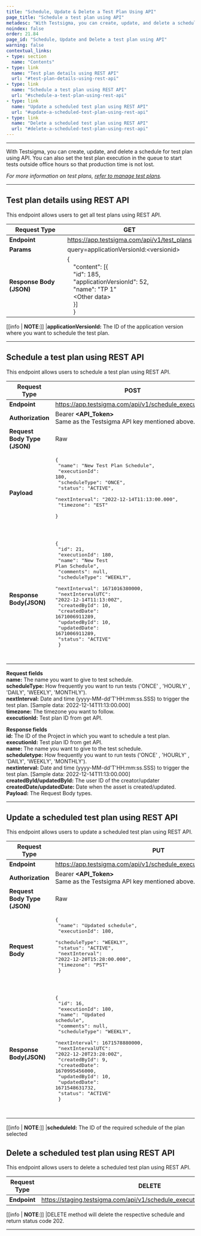 ```yaml
---
title: "Schedule, Update & Delete a Test Plan Using API"
page_title: "Schedule a test plan using API"
metadesc: "With Testsigma, you can create, update, and delete a schedule for test plan using API. Learn how to schedule, update and delete a test plan using REST API"
noindex: false
order: 21.84
page_id: "Schedule, Update and Delete a test plan using API"
warning: false
contextual_links:
- type: section
  name: "Contents"
- type: link
  name: "Test plan details using REST API"
  url: "#test-plan-details-using-rest-api"
- type: link
  name: "Schedule a test plan using REST API"
  url: "#schedule-a-test-plan-using-rest-api"
- type: link
  name: "Update a scheduled test plan using REST API"
  url: "#update-a-scheduled-test-plan-using-rest-api"
- type: link
  name: "Delete a scheduled test plan using REST API"
  url: "#delete-a-scheduled-test-plan-using-rest-api"
---
```


---

With Testsigma, you can create, update, and delete a schedule for test plan using API. You can also set the test plan execution in the queue to start tests outside office hours so that production time is not lost.

*For more information on test plans, [refer to manage test plans](https://testsigma.com/docs/test-management/test-plans/overview/).*

---

## **Test plan details using REST API**

This endpoint allows users to get all test plans using REST API.

|**Request Type**|**GET**|
|---|---|
|**Endpoint**|https://app.testsigma.com/api/v1/test_plans|
|**Params**| query=applicationVersionId:&lt;versionid&gt;|
|**Response Body (JSON)**|{<br>&emsp;"content": [{<br>&emsp;"id": 185,<br>&emsp;"applicationVersionId": 52,<br>&emsp;"name": "TP 1"<br>&emsp;&lt;Other data&gt;<br>&emsp;}]<br>&emsp;}|

[[info | **NOTE**:]]
|**applicationVersionId:** The ID of the application version where you want to schedule the test plan.

---

## **Schedule a test plan using REST API**
This endpoint allows users to schedule a test plan using REST API.

|**Request Type**|**POST**|
|---|---|
|**Endpoint**|https://app.testsigma.com/api/v1/schedule_executions|
|**Authorization**|Bearer **<API\_Token>**<br>Same as the Testsigma API key mentioned above.|
|**Request Body Type (JSON)**|Raw|
|**Payload**|<pre>{<br>  "name": "New Test Plan Schedule",<br>  "executionId": 180,<br>  "scheduleType": "ONCE",<br>  "status": "ACTIVE",<br>  "nextInterval": "2022-12-14T11:13:00.000",<br>  "timezone": "EST"<br>  }<pre>|
|**Response Body(JSON)**|<pre>{<br>  "id": 21,<br>  "executionId": 180,<br>  "name": "New Test Plan Schedule",<br>  "comments": null,<br>  "scheduleType": "WEEKLY",<br>  "nextInterval": 1671016380000,<br>  "nextIntervalUTC": "2022-12-14T11:13:00Z",<br>  "createdById": 10,<br>  "createdDate": 1671006911289,<br>  "updatedById": 10,<br>  "updatedDate": 1671006911289,<br>  "status": "ACTIVE"<br>  }<pre>|

**Request fields**<br>
**name:** The name you want to give to test schedule.<br>
**scheduleType:** How frequently you want to run tests ('ONCE' , 'HOURLY' , 'DAILY', 'WEEKLY', 'MONTHLY').<br>
**nextInterval:** Date and time (yyyy-MM-dd'T'HH:mm:ss.SSS)  to trigger the test plan. [Sample data: 2022-12-14T11:13:00.000]<br>
**timezone:** The timezone you want to follow.<br>
**executionId:** Test plan ID from get API.<br>

**Response fields**<br>
**id:** The ID of the Project in which you want to schedule a test plan.<br>
**executionId:** Test plan ID from get API.<br>
**name:** The name you want to give to the test schedule.<br>
**scheduletype:** How frequently you want to run tests ('ONCE' , 'HOURLY' , 'DAILY', 'WEEKLY', 'MONTHLY').<br>
**nextinterval:** Date and time (yyyy-MM-dd'T'HH:mm:ss.SSS) to trigger the test plan. [Sample data: 2022-12-14T11:13:00.000]<br>
**createdById/updatedById:** The user ID of the creator/updater<br>
**createdDate/updatedDate:** Date when the asset is created/updated.<br>
**Payload:** The Request Body types.<br>

---

## **Update a scheduled test plan using REST API**
This endpoint allows users to update a scheduled test plan using REST API.

|**Request Type**|**PUT**|
|---|---|
|**Endpoint**|https://app.testsigma.com/api/v1/schedule_executions/&lt;scheduleId&gt|
|**Authorization**|Bearer **<API\_Token>**<br>Same as the Testsigma API key mentioned above.|
|**Request Body Type (JSON)**|Raw|
|**Request Body**|<pre>{<br>  "name": "Updated schedule",<br>  "executionId": 180,<br>  "scheduleType": "WEEKLY",<br>  "status": "ACTIVE",<br>  "nextInterval": "2022-12-20T15:28:00.000",<br>  "timezone": "PST"<br>  }<pre>|
|**Response Body(JSON)**|<pre>{<br>  "id": 16,<br>  "executionId": 180,<br>  "name": "Updated schedule",<br>  "comments": null,<br>  "scheduleType": "WEEKLY",<br>  "nextInterval": 1671578880000,<br>  "nextIntervalUTC": "2022-12-20T23:28:00Z",<br>  "createdById": 9,<br>  "createdDate": 1670995456000,<br>  "updatedById": 10,<br>  "updatedDate": 1671548631732,<br>  "status": "ACTIVE"<br> }<pre>|

[[info | **NOTE**:]]
|**scheduleId:** The ID of the required schedule of the plan selected

## **Delete a scheduled test plan using REST API**
This endpoint allows users to delete a scheduled test plan using REST API.

|**Request Type**|**DELETE**|
|---|---|
|**Endpoint**|https://staging.testsigma.com/api/v1/schedule_executions/&lt;scheduleId&gt|

[[info | **NOTE**:]]
|DELETE method will delete the respective schedule and return status code 202.

---